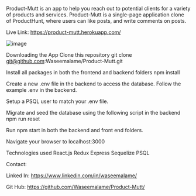 Product-Mutt is an app to help you reach out to potential clients for a variety of products and services.
Product-Mutt is a single-page application clone of ProductHunt, where users can like posts, and write comments on posts.

Live Link:
https://product-mutt.herokuapp.com/

![image](https://user-images.githubusercontent.com/73668892/172122535-9807974b-acc5-4b49-8615-c8fd90247984.png)


Downloading the App
Clone this repository git clone git@github.com:Waseemalame/Product-Mutt.git

Install all packages in both the frontend and backend folders npm install

Create a new .env file in the backend to access the database. Follow the example .env in the backend.

Setup a PSQL user to match your .env file.

Migrate and seed the database using the following script in the backend npm run reset

Run npm start in both the backend and front end folders.

Navigate your browser to localhost:3000

Technologies used
React.js Redux Express Sequelize PSQL


Contact:

Linked In: https://www.linkedin.com/in/waseemalame/ 

Git Hub: https://github.com/Waseemalame/Product-Mutt/



